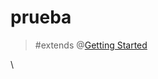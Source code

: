 # prueba

> #extends @[Getting Started](mention://24631ef5-ae88-4ad6-baf0-f047b0438199/document/497de359-b882-4cfc-810f-9a94aea55137) 


\